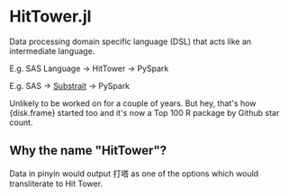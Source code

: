 # HitTower.jl
Data processing domain specific language (DSL) that acts like an intermediate language.

E.g. SAS Language -> HitTower -> PySpark

E.g. SAS -> [Substrait](https://substrait.io/spec/specification/) -> PySpark


Unlikely to be worked on for a couple of years. But hey, that's how {disk.frame} started too and it's now a Top 100 R package by Github star count.

## Why the name "HitTower"?
Data in pinyin would output 打塔 as one of the options which would transliterate to Hit Tower.
